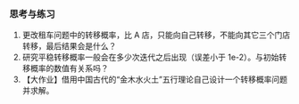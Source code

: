 
### 思考与练习

1. 更改租车问题中的转移概率，比 A 店，只能向自己转移，不能向其它三个门店转移，最后结果会是什么？
2. 研究平稳转移概率一般会在多少次迭代之后出现（误差小于 1e-2）。与初始转移概率的数值有关系吗？
3. 【大作业】借用中国古代的“金木水火土”五行理论自己设计一个转移概率问题并求解。
